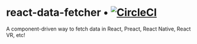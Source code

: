 # react-data-fetcher • [![CircleCI](https://circleci.com/gh/CharlesMangwa/react-data-fetcher.svg?style=shield&circle-token=ec4d3afecb3cd2d7fd6712b2a6b2f576b9dfb08f)](https://circleci.com/gh/CharlesMangwa/react-data-fetcher)
<!-- [![npm downloads](https://img.shields.io/npm/dm/react-data-fetcher.svg?maxAge=2592000)](https://www.npmjs.com/package/react-data-fetcher)
[![npm version](https://img.shields.io/npm/v/react-data-fetcher.svg)](https://www.npmjs.com/package/react-data-fetcher) -->

A component-driven way to fetch data in React, Preact, React Native, React VR, etc!
